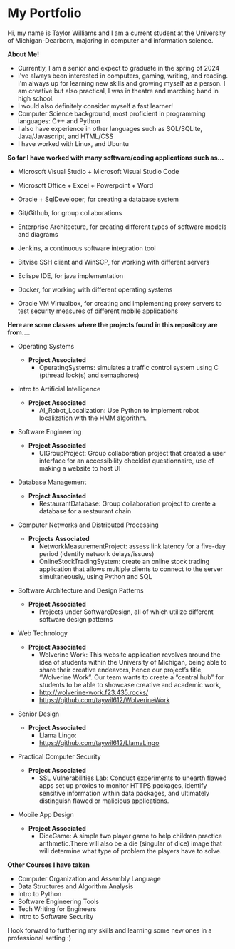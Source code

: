 # My Portfolio
Hi, my name is Taylor Williams and I am a current student at the University of Michigan-Dearborn, majoring in computer and information science.


**About Me!**
- Currently, I am a senior and expect to graduate in the spring of 2024 
- I've always been interested in computers, gaming, writing, and reading. I'm always up for learning new skills and growing myself as a person. I am creative but also practical, I was in theatre and marching band in high school.
- I would also definitely consider myself a fast learner!
- Computer Science background, most proficient in programming languages: C++ and Python 
- I also have experience in other languages such as SQL/SQLite, Java/Javascript, and HTML/CSS
- I have worked with Linux, and Ubuntu


**So far I have worked with many software/coding applications such as...**
- Microsoft Visual Studio + Microsoft Visual Studio Code
- Microsoft Office + Excel + Powerpoint + Word
- Oracle + SqlDeveloper, for creating a database system
- Git/Github, for group collaborations

- Enterprise Architecture, for creating different types of software models and diagrams
- Jenkins, a continuous software integration tool
- Bitvise SSH client and WinSCP, for working with different servers
- Eclispe IDE, for java implementation
- Docker, for working with different operating systems
- Oracle VM Virtualbox, for creating and implementing proxy servers to test security measures of different mobile applications


**Here are some classes where the projects found in this repository are from....**

- Operating Systems 
   - **Project Associated**
       - OperatingSystems: simulates a traffic control system using C (pthread lock(s) and semaphores)
         
- Intro to Artificial Intelligence
   - **Project Associated**
       - AI_Robot_Localization: Use Python to implement robot localization with the HMM algorithm.
         
- Software Engineering
   - **Project Associated**
       - UIGroupProject: Group collaboration project that created a user interface for an accessibility checklist questionnaire, use of making a website to host UI
         
- Database Management 
   - **Project Associated**
       - RestaurantDatabase: Group collaboration project to create a database for a restaurant chain
         
- Computer Networks and Distributed Processing
   - **Projects Associated**
      - NetworkMeasurementProject: assess link latency for a five-day period (identify network delays/issues)
      - OnlineStockTradingSystem: create an online stock trading application that allows multiple clients to connect to the server simultaneously, using Python 
      and SQL

- Software Architecture and Design Patterns
   - **Project Associated**
      - Projects under SoftwareDesign, all of which utilize different software design patterns
        
- Web Technology
   - **Project Associated**
     - Wolverine Work: This website application revolves around the idea of students within the University of Michigan, being able to share their creative endeavors,
       hence our project’s title, “Wolverine Work”. Our team wants to create a “central hub” for students to be able to showcase creative and academic work,
     - http://wolverine-work.f23.435.rocks/
     - https://github.com/taywil612/WolverineWork
       
- Senior Design
  - **Project Associated**
     - Llama Lingo:
     - https://github.com/taywil612/LlamaLingo
       
- Practical Computer Security
  - **Project Associated**
     - SSL Vulnerabilities Lab: Conduct experiments to unearth flawed apps set up proxies to monitor HTTPS packages, identify sensitive information within data packages,
       and ultimately distinguish flawed or malicious applications.

- Mobile App Design 
  - **Project Associated**
     - DiceGame: A simple two player game to help children practice arithmetic.There will also be a die (singular of dice) image that will determine what type of problem the players have to solve. 


**Other Courses I have taken**
- Computer Organization and Assembly Language
- Data Structures and Algorithm Analysis
- Intro to Python
- Software Engineering Tools
- Tech Writing for Engineers
- Intro to Software Security


I look forward to furthering my skills and learning some new ones in a professional setting :)

